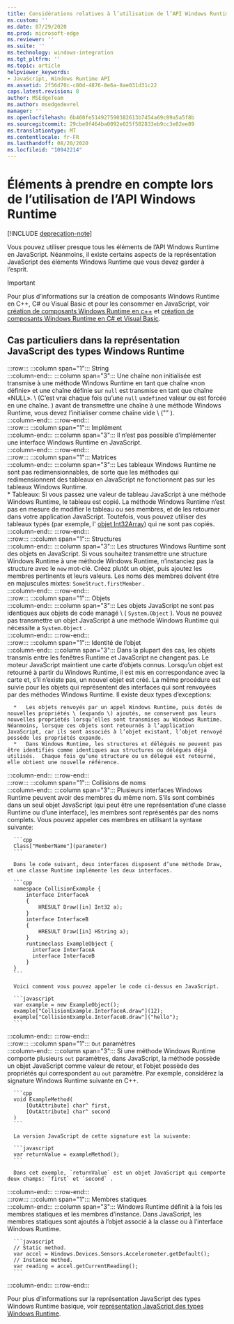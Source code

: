 ```yaml
---
title: Considérations relatives à l’utilisation de l’API Windows Runtime
ms.custom: ''
ms.date: 07/29/2020
ms.prod: microsoft-edge
ms.reviewer: ''
ms.suite: ''
ms.technology: windows-integration
ms.tgt_pltfrm: ''
ms.topic: article
helpviewer_keywords:
- JavaScript, Windows Runtime API
ms.assetid: 2f56d70c-c80d-4876-8e6a-8ae031d31c22
caps.latest.revision: 8
author: MSEdgeTeam
ms.author: msedgedevrel
manager: ''
ms.openlocfilehash: 6b460fe514927590382613b7454a69c89a5a5f8b
ms.sourcegitcommit: 29cbe0f464ba0092e025f502833eb9cc3e02ee89
ms.translationtype: MT
ms.contentlocale: fr-FR
ms.lasthandoff: 08/20/2020
ms.locfileid: "10942214"
---
```

# Éléments à prendre en compte lors de l’utilisation de l’API Windows Runtime  

[!INCLUDE [deprecation-note](../includes/legacy-edge-note.md)]  

Vous pouvez utiliser presque tous les éléments de l’API Windows Runtime en JavaScript.  Néanmoins, il existe certains aspects de la représentation JavaScript des éléments Windows Runtime que vous devez garder à l’esprit.  

> [!IMPORTANT]
> Pour plus d’informations sur la création de composants Windows Runtime en C++, C# ou Visual Basic et pour les consommer en JavaScript, voir [création de composants Windows Runtime en c++][WindowsUwpComponentsCreatingCpp] et [création de composants Windows Runtime en C# et Visual Basic][WindowsUwpComponentsCreatingCsharpVb].  

## Cas particuliers dans la représentation JavaScript des types Windows Runtime  

:::row:::
   :::column span="1":::
      String  
   :::column-end:::
   :::column span="3":::
      Une chaîne non initialisée est transmise à une méthode Windows Runtime en tant que chaîne «non définie» et une chaîne définie sur `null` est transmise en tant que chaîne «NULL».  \ (C’est vrai chaque fois qu’une `null` `undefined` valeur ou est forcée en une chaîne. \) avant de transmettre une chaîne à une méthode Windows Runtime, vous devez l’initialiser comme chaîne vide \ ("" \).  
   :::column-end:::
:::row-end:::  
:::row:::
   :::column span="1":::
      Implément  
   :::column-end:::
   :::column span="3":::
      Il n’est pas possible d’implémenter une interface Windows Runtime en JavaScript.  
   :::column-end:::
:::row-end:::  
:::row:::
   :::column span="1":::
      Matrices  
   :::column-end:::
   :::column span="3":::
      Les tableaux Windows Runtime ne sont pas redimensionnables, de sorte que les méthodes qui redimensionnent des tableaux en JavaScript ne fonctionnent pas sur les tableaux Windows Runtime.  
      *   Tableaux: Si vous passez une valeur de tableau JavaScript à une méthode Windows Runtime, le tableau est copié.  La méthode Windows Runtime n’est pas en mesure de modifier le tableau ou ses membres, et de les retourner dans votre application JavaScript.  Toutefois, vous pouvez utiliser des tableaux typés (par exemple, l' [objet Int32Array][MDNInt32array]\) qui ne sont pas copiés.  
   :::column-end:::
:::row-end:::  
:::row:::
   :::column span="1":::
      Structures  
   :::column-end:::
   :::column span="3":::
      Les structures Windows Runtime sont des objets en JavaScript.  Si vous souhaitez transmettre une structure Windows Runtime à une méthode Windows Runtime, n’instanciez pas la structure avec le `new` mot-clé.  Créez plutôt un objet, puis ajoutez les membres pertinents et leurs valeurs.  Les noms des membres doivent être en majuscules mixtes: `SomeStruct.firstMember` .  
   :::column-end:::
:::row-end:::  
:::row:::
   :::column span="1":::
      Objets  
   :::column-end:::
   :::column span="3":::
      Les objets JavaScript ne sont pas identiques aux objets de code managé \ ( `System.Object` \).  Vous ne pouvez pas transmettre un objet JavaScript à une méthode Windows Runtime qui nécessite a `System.Object` .  
   :::column-end:::
:::row-end:::  
:::row:::
   :::column span="1":::
      Identité de l’objet  
   :::column-end:::
   :::column span="3":::
      Dans la plupart des cas, les objets transmis entre les fenêtres Runtime et JavaScript ne changent pas.  Le moteur JavaScript maintient une carte d’objets connus.  Lorsqu’un objet est retourné à partir du Windows Runtime, il est mis en correspondance avec la carte et, s’il n’existe pas, un nouvel objet est créé.  La même procédure est suivie pour les objets qui représentent des interfaces qui sont renvoyées par des méthodes Windows Runtime.  Il existe deux types d’exceptions:  
      
      *   Les objets renvoyés par un appel Windows Runtime, puis dotés de nouvelles propriétés \ (expando \) ajoutés, ne conservent pas leurs nouvelles propriétés lorsqu’elles sont transmises au Windows Runtime.  Néanmoins, lorsque ces objets sont retournés à l’application JavaScript, car ils sont associés à l’objet existant, l’objet renvoyé possède les propriétés expando.  
      *   Dans Windows Runtime, les structures et délégués ne peuvent pas être identifiés comme identiques aux structures ou délégués déjà utilisés.  Chaque fois qu’une structure ou un délégué est retourné, elle obtient une nouvelle référence.  
   :::column-end:::
:::row-end:::  
:::row:::
   :::column span="1":::
      Collisions de noms  
   :::column-end:::
   :::column span="3":::
      Plusieurs interfaces Windows Runtime peuvent avoir des membres du même nom.  S’ils sont combinés dans un seul objet JavaScript (qui peut être une représentation d’une classe Runtime ou d’une interface), les membres sont représentés par des noms complets.  Vous pouvez appeler ces membres en utilisant la syntaxe suivante:  
      
      ```cpp
      Class["MemberName"](parameter)
      ```  
      
      Dans le code suivant, deux interfaces disposent d’une méthode Draw, et une classe Runtime implémente les deux interfaces.  
      
      ```cpp
      namespace CollisionExample {
          interface InterfaceA
          {
              HRESULT Draw([in] Int32 a);
          }
          interface InterfaceB
          {
              HRESULT Draw([in] HString a);
          }
          runtimeclass ExampleObject {
            interface InterfaceA
            interface InterfaceB
          }
      }
      ```  
      
      Voici comment vous pouvez appeler le code ci-dessus en JavaScript.  
      
      ```javascript
      var example = new ExampleObject();
      example["CollisionExample.InterfaceA.draw"](12);
      example["CollisionExample.InterfaceB.draw"]("hello");
      ```  
   :::column-end:::
:::row-end:::  
:::row:::
   :::column span="1":::
      `Out` paramètres  
   :::column-end:::
   :::column span="3":::
      Si une méthode Windows Runtime comporte plusieurs `out` paramètres, dans JavaScript, la méthode possède un objet JavaScript comme valeur de retour, et l’objet possède des propriétés qui correspondent au `out` paramètre.  Par exemple, considérez la signature Windows Runtime suivante en C++.  
      
      ```cpp
      void ExampleMethod(
          [OutAttribute] char^ first,
          [OutAttribute] char^ second
      )
      ```  
      
      La version JavaScript de cette signature est la suivante:  
      
      ```javascript
      var returnValue = exampleMethod();
      ```  
      
      Dans cet exemple, `returnValue` est un objet JavaScript qui comporte deux champs: `first` et `second` .  
   :::column-end:::
:::row-end:::  
:::row:::
   :::column span="1":::
      Membres statiques  
   :::column-end:::
   :::column span="3":::
      Windows Runtime définit à la fois les membres statiques et les membres d’instance.  Dans JavaScript, les membres statiques sont ajoutés à l’objet associé à la classe ou à l’interface Windows Runtime.  
      
      ```javascript
      // Static method.
      var accel = Windows.Devices.Sensors.Accelerometer.getDefault();
      // Instance method.
      var reading = accel.getCurrentReading();
      ```  
   :::column-end:::
:::row-end:::  
    
Pour plus d’informations sur la représentation JavaScript des types Windows Runtime basique, voir [représentation JavaScript des types Windows Runtime][WindowsRuntimeJavascriptTypes].  

<!-- links -->  
 
[WindowsRuntimeJavascriptTypes]: ./javascript-representation-of-windows-runtime-types.md "Représentation JavaScript des types Windows Runtime | Documents Microsoft"

[WindowsUwpComponentsCreatingCpp]: /windows/uwp/winrt-components/creating-windows-runtime-components-in-cpp "Composants Windows Runtime avec C++/CX | Documents Microsoft"  
[WindowsUwpComponentsCreatingCsharpVb]: /windows/uwp/winrt-components/creating-windows-runtime-components-in-csharp-and-visual-basic "Composants Windows Runtime avec C# et Visual Basic | Documents Microsoft"  

[MDNInt32array]: https://developer.mozilla.org/docs/Web/JavaScript/Reference/Global_Objects/Int32Array "Int32Array | MDN"  